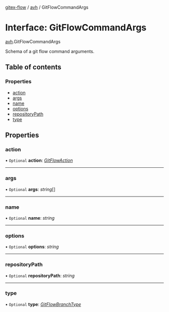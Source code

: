 [gitex-flow](../README.md) / [avh](../modules/avh.md) / GitFlowCommandArgs

# Interface: GitFlowCommandArgs

[avh](../modules/avh.md).GitFlowCommandArgs

Schema of a git flow command arguments.

## Table of contents

### Properties

- [action](avh.gitflowcommandargs.md#action)
- [args](avh.gitflowcommandargs.md#args)
- [name](avh.gitflowcommandargs.md#name)
- [options](avh.gitflowcommandargs.md#options)
- [repositoryPath](avh.gitflowcommandargs.md#repositorypath)
- [type](avh.gitflowcommandargs.md#type)

## Properties

### action

• `Optional` **action**: [*GitFlowAction*](../modules/avh.md#gitflowaction)

___

### args

• `Optional` **args**: *string*[]

___

### name

• `Optional` **name**: *string*

___

### options

• `Optional` **options**: *string*

___

### repositoryPath

• `Optional` **repositoryPath**: *string*

___

### type

• `Optional` **type**: [*GitFlowBranchType*](../modules/api.md#gitflowbranchtype)
